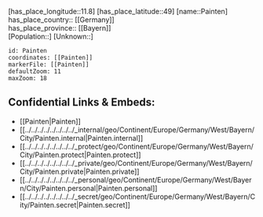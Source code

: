 ﻿---
location: [49,11.8] 
mapzoom: [7,12] 
mapmarker: city 
type: City
tags:
- geo/City


SpocWebEntityId: 33215
isDeleted: false
confidential: public

---
[has_place_longitude::11.8] 
[has_place_latitude::49] 
[name::Painten] 
has_place_country:: [[Germany]]  
has_place_province:: [[Bayern]]  
[Population::] 
[Unknown::] 


```leaflet
id: Painten
coordinates: [[Painten]] 
markerFile: [[Painten]] 
defaultZoom: 11 
maxZoom: 18
```


## Confidential Links & Embeds: 
- [[Painten|Painten]]  
- [[../../../../../../../../_internal/geo/Continent/Europe/Germany/West/Bayern/City/Painten.internal|Painten.internal]] 
- [[../../../../../../../../_protect/geo/Continent/Europe/Germany/West/Bayern/City/Painten.protect|Painten.protect]] 
- [[../../../../../../../../_private/geo/Continent/Europe/Germany/West/Bayern/City/Painten.private|Painten.private]] 
- [[../../../../../../../../_personal/geo/Continent/Europe/Germany/West/Bayern/City/Painten.personal|Painten.personal]] 
- [[../../../../../../../../_secret/geo/Continent/Europe/Germany/West/Bayern/City/Painten.secret|Painten.secret]] 
